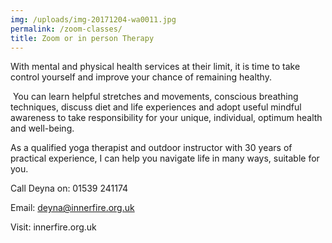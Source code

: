 ```yaml
---
img: /uploads/img-20171204-wa0011.jpg
permalink: /zoom-classes/
title: Zoom or in person Therapy
---
```



With mental and physical health services at their limit, it is time to take control yourself and improve your chance of remaining healthy.

 You can learn helpful stretches and movements, conscious breathing techniques, discuss diet and life experiences and adopt useful mindful awareness to take responsibility for your unique, individual, optimum health and well-being.

As a qualified yoga therapist and outdoor instructor with 30 years of practical experience, I can help you navigate life in many ways, suitable for you.

Call Deyna on: 01539 241174

Email: deyna@innerfire.org.uk

Visit: innerfire.org.uk